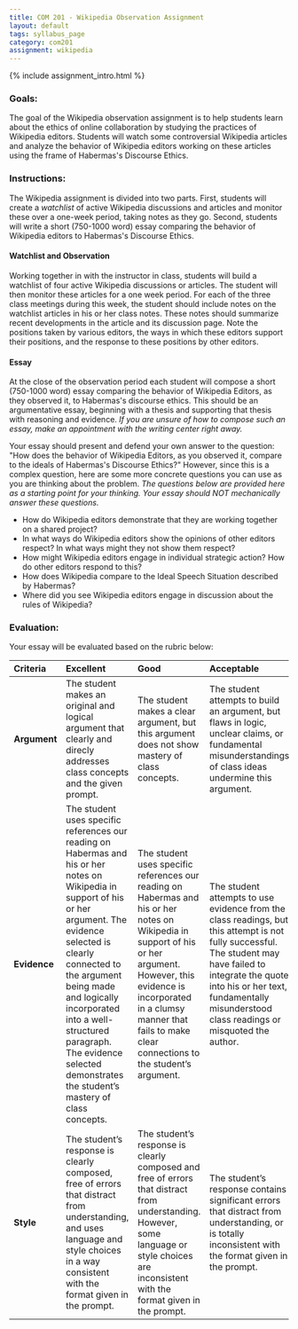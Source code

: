 ```yaml
---
title: COM 201 - Wikipedia Observation Assignment
layout: default
tags: syllabus_page
category: com201
assignment: wikipedia
---
```


{% include assignment_intro.html %}

### Goals:
The goal of the Wikipedia observation assignment is to help students learn about the ethics of online collaboration by studying the practices of Wikipedia editors. Students will watch some controversial Wikipedia articles and analyze the behavior of Wikipedia editors working on these articles using the frame of Habermas's Discourse Ethics.

### Instructions:
The Wikipedia assignment is divided into two parts. First, students will create a _watchlist_ of active Wikipedia discussions and articles and monitor these over a one-week period, taking notes as they go. Second, students will write a short (750-1000 word) essay comparing the behavior of Wikipedia editors to Habermas's Discourse Ethics.

#### Watchlist and Observation
Working together in with the instructor in class, students will build a watchlist of four active Wikipedia discussions or articles. The student will then monitor these articles for a one week period. For each of the three class meetings during this week, the student should include notes on the watchlist articles in his or her class notes. These notes should summarize recent developments in the article and its discussion page. Note the positions taken by various editors, the ways in which these editors support their positions, and the response to these positions by other editors.

#### Essay
At the close of the observation period each student will compose a short (750-1000 word) essay comparing the behavior of Wikipedia Editors, as they observed it, to Habermas's discourse ethics. This should be an argumentative essay, beginning with a thesis and supporting that thesis with reasoning and evidence. _If you are unsure of how to compose such an essay, make an appointment with the writing center right away._

Your essay should present and defend your own answer to the question: "How does the behavior of Wikipedia Editors, as you observed it, compare to the ideals of Habermas's Discourse Ethics?" However, since this is a complex question, here are some more concrete questions you can use as you are thinking about the problem. _The questions below are provided here as a starting point for your thinking. Your essay should NOT mechanically answer these questions._

* How do Wikipedia editors demonstrate that they are working together on a shared project?
* In what ways do Wikipedia editors show the opinions of other editors respect? In what ways might they not show them respect?
* How might Wikipedia editors engage in individual strategic action? How do other editors respond to this?
* How does Wikipedia compare to the Ideal Speech Situation described by Habermas?
* Where did you see Wikipedia editors engage in discussion about the rules of Wikipedia?

### Evaluation:  
Your essay will be evaluated based on the rubric below:

<table>
<thead>
<tr class="header">
<th align="left">Criteria</th>
<th align="left">Excellent</th>
<th align="left">Good</th>
<th align="left">Acceptable</th>
<th align="left">Unacceptable</th>
</tr>
</thead>
<tbody>
<tr class="odd">
<td align="left"><strong>Argument</strong></td>
<td align="left">The student makes an original and logical argument that clearly and direcly addresses class concepts and the given prompt.</td>
<td align="left">The student makes a clear argument, but this argument does not show mastery of class concepts.</td>
<td align="left">The student attempts to build an argument, but flaws in logic, unclear claims, or fundamental misunderstandings of class ideas undermine this argument.</td>
<td align="left">The student does not attempt to build an argument of his or her own, instead simply rephrasing the thought of others.</td>
</tr>
<tr class="even">
<td align="left"><strong>Evidence</strong></td>
<td align="left">The student uses specific references our reading on Habermas and his or her notes on Wikipedia in support of his or her argument. The evidence selected is clearly connected to the argument being made and logically incorporated into a well-structured paragraph. The evidence selected demonstrates the student&#8217;s mastery of class concepts.</td>
<td align="left">The student uses specific references our reading on Habermas and his or her notes on Wikipedia in support of his or her argument. However, this evidence is incorporated in a clumsy manner that fails to make clear connections to the student&#8217;s argument.</td>
<td align="left">The student attempts to use evidence from the class readings, but this attempt is not fully successful. The student may have failed to integrate the quote into his or her text, fundamentally misunderstood class readings or misquoted the author.</td>
<td align="left">The student fails to utilize specific evidence from the class reading in his or her response.</td>
</tr>
<tr class="odd">
<td align="left"><strong>Style</strong></td>
<td align="left">The student&#8217;s response is clearly composed, free of errors that distract from understanding, and uses language and style choices in a way consistent with the format given in the prompt.</td>
<td align="left">The student&#8217;s response is clearly composed and free of errors that distract from understanding. However, some language or style choices are inconsistent with the format given in the prompt.</td>
<td align="left">The student&#8217;s response contains significant errors that distract from understanding, or is totally inconsistent with the format given in the prompt.</td>
<td align="left">The student&#8217;s response suggests he or she put little or no effort into composing and proofreading his or her response.</td>
</tr>
</tbody>
</table>
